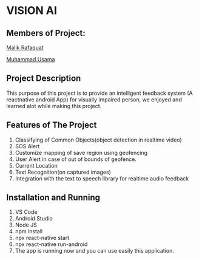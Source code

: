 # VISION AI
## Members of Project:

[Malik Rafaquat](https://github.com/Rafaquatmalik)

[Muhammad Usama](https://github.com/Usama-Faisal)


## Project Description

This purpose of this project is to provide an intelligent feedback system (A reactnative android App) for visually impaired person, we enjoyed and learned alot while making this project.


## Features of The Project

1.  Classifying of Common Objects(object detection in realtime video)
2.  SOS Alert
3.  Customize mapping of save region using geofencing
4.  User Alert in case of out of bounds of geofence.
5.  Current Location
6.  Text Recognition(on captured images)
7.  Integration with the text to speech library for realtime audio feedback

## Installation and Running
1.  VS Code
2.  Android Studio
3.  Node JS
4.  npm install
5.  npx react-native start
6.  npx react-native run-android
7.  The app is running now and you can use easily this application.
